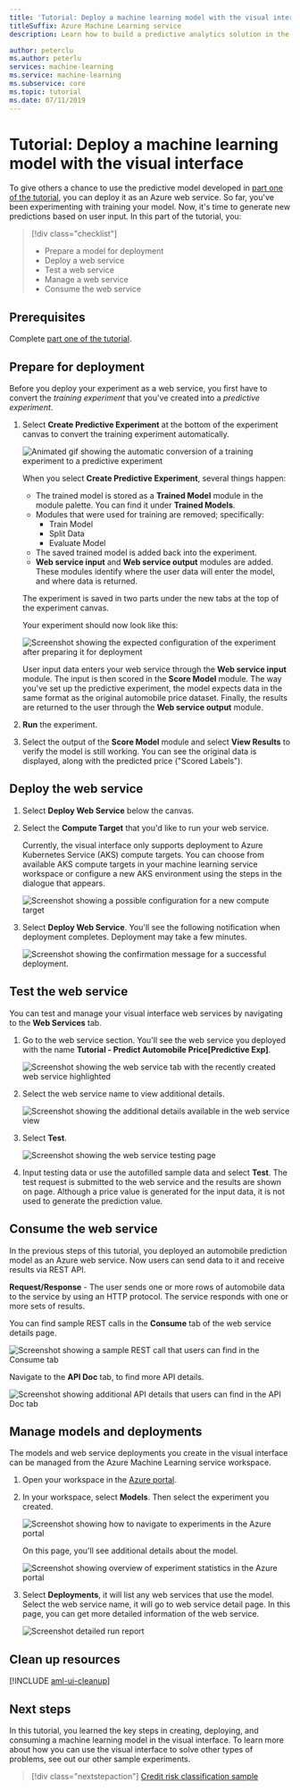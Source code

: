 ```yaml
---
title: 'Tutorial: Deploy a machine learning model with the visual interface'
titleSuffix: Azure Machine Learning service
description: Learn how to build a predictive analytics solution in the Azure Machine Learning service visual interface. Train, score, and deploy a machine learning model using drag and drop modules. This tutorial is part two of a two-part series on predicting automobile prices using linear regression.

author: peterclu
ms.author: peterlu
services: machine-learning
ms.service: machine-learning
ms.subservice: core
ms.topic: tutorial
ms.date: 07/11/2019
---
```


# Tutorial: Deploy a machine learning model with the visual interface

To give others a chance to use the predictive model developed in [part one of the tutorial](ui-tutorial-automobile-price-train-score.md), you can deploy it as an Azure web service. So far, you've been experimenting with training your model. Now, it's time to generate new predictions based on user input. In this part of the tutorial, you:

> [!div class="checklist"]
> * Prepare a model for deployment
> * Deploy a web service
> * Test a web service
> * Manage a web service
> * Consume the web service

## Prerequisites

Complete [part one of the tutorial](ui-tutorial-automobile-price-train-score.md).

## Prepare for deployment

Before you deploy your experiment as a web service, you first have to convert the *training experiment* that you've created into a *predictive experiment*.

1. Select **Create Predictive Experiment** at the bottom of the experiment canvas to convert the training experiment automatically.

    ![Animated gif showing the automatic conversion of a training experiment to a predictive experiment](./media/ui-tutorial-automobile-price-deploy/deploy-web-service.gif)

    When you select **Create Predictive Experiment**, several things happen:
    
    * The trained model is stored as a **Trained Model** module in the module palette. You can find it under **Trained Models**.
    * Modules that were used for training are removed; specifically:
      * Train Model
      * Split Data
      * Evaluate Model
    * The saved trained model is added back into the experiment.
    * **Web service input** and **Web service output** modules are added. These modules identify where the user data will enter the model, and where data is returned.

    The experiment is saved in two parts under the new tabs at the top of the experiment canvas.

    Your experiment should now look like this:  

    ![Screenshot showing the expected configuration of the experiment after preparing it for deployment](./media/ui-tutorial-automobile-price-deploy/predictive-graph.png)

    User input data enters your web service through the **Web service input** module. The input is then scored in the  **Score Model** module. The way you've set up the predictive experiment, the model expects data in the same format as the original automobile price dataset. Finally, the results are returned to the user through the **Web service output** module.

1. **Run** the experiment.

1. Select the output of the **Score Model** module and select **View Results** to verify the model is still working. You can see the original data is displayed, along with the predicted price ("Scored Labels").

## Deploy the web service

1. Select **Deploy Web Service** below the canvas.

1. Select the **Compute Target** that you'd like to run your web service.

    Currently, the visual interface only supports deployment to Azure Kubernetes Service (AKS) compute targets. You can choose from available AKS compute targets in your machine learning service workspace or configure a new AKS environment using the steps in the dialogue that appears.

    ![Screenshot showing a possible configuration for a new compute target](./media/ui-tutorial-automobile-price-deploy/deploy-compute.png)

1. Select **Deploy Web Service**. You'll see the following notification when deployment completes. Deployment may take a few minutes.

    ![Screenshot showing the confirmation message for a successful deployment.](./media/ui-tutorial-automobile-price-deploy/deploy-succeed.png)

## Test the web service

You can test and manage your visual interface web services by navigating to the **Web Services** tab.

1. Go to the web service section. You'll see the web service you deployed with the name **Tutorial - Predict Automobile Price[Predictive Exp]**.

     ![Screenshot showing the web service tab with the recently created web service highlighted](./media/ui-tutorial-automobile-price-deploy/web-services.png)

1. Select the web service name to view additional details.

     ![Screenshot showing the additional details available in the web service view](./media/ui-tutorial-automobile-price-deploy/web-service-details.png)

1. Select **Test**.

    ![Screenshot showing the web service testing page](./media/ui-tutorial-automobile-price-deploy/web-service-test.png)

1. Input testing data or use the autofilled sample data and select **Test**. The test request is submitted to the web service and the results are shown on page. Although a price value is generated for the input data, it is not used to generate the prediction value.

## Consume the web service

In the previous steps of this tutorial, you deployed an automobile prediction model as an Azure web service. Now users can send data to it and receive results via REST API.

**Request/Response** - The user sends one or more rows of automobile data to the service by using an HTTP protocol. The service responds with one or more sets of results.

You can find sample REST calls in the **Consume** tab of the web service details page.

   ![Screenshot showing a sample REST call that users can find in the Consume tab](./media/ui-tutorial-automobile-price-deploy/web-service-consume.png)

Navigate to the **API Doc** tab, to find more API details.

  ![Screenshot showing additional API details that users can find in the API Doc tab](./media/ui-tutorial-automobile-price-deploy/web-service-api.png)

## Manage models and deployments

The models and web service deployments you create in the visual interface can be managed from the Azure Machine Learning service workspace.

1. Open your workspace in the [Azure portal](https://portal.azure.com/).  

1. In your workspace, select **Models**. Then select the experiment you created.

    ![Screenshot showing how to navigate to experiments in the Azure portal](./media/ui-tutorial-automobile-price-deploy/portal-models.png)

    On this page, you'll see additional details about the model.

    ![Screenshot showing overview of experiment statistics in the Azure portal](./media/ui-tutorial-automobile-price-deploy/model-details.png)

1. Select **Deployments**, it will list any web services that use the model. Select the web service name, it will go to web service detail page. In this page, you can get more detailed information of the web service.

    ![Screenshot detailed run report](./media/ui-tutorial-automobile-price-deploy/deployment-details.png)

## Clean up resources

[!INCLUDE [aml-ui-cleanup](../../../includes/aml-ui-cleanup.md)]

## Next steps

In this tutorial, you learned the key steps in creating, deploying, and consuming a machine learning model in the visual interface. To learn more about how you can use the visual interface to solve other types of problems, see out our other sample experiments.

> [!div class="nextstepaction"]
> [Credit risk classification sample](ui-sample-classification-predict-credit-risk-cost-sensitive.md)
